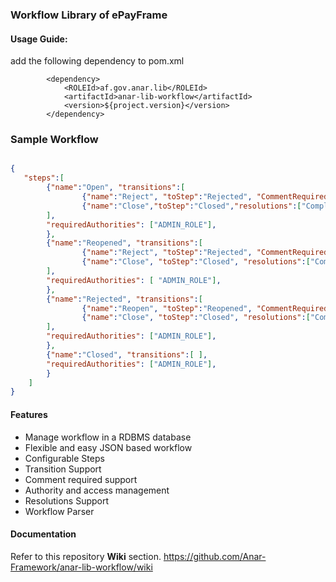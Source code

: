 ### Workflow Library of ePayFrame

#### Usage Guide: 

add the following dependency to pom.xml 


```
		<dependency>
			<ROLEId>af.gov.anar.lib</ROLEId>
			<artifactId>anar-lib-workflow</artifactId>
			<version>${project.version}</version>
		</dependency>
```

### Sample Workflow 

```json

{
   "steps":[
        {"name":"Open", "transitions":[
                {"name":"Reject", "toStep":"Rejected", "CommentRequired": true},
                {"name":"Close","toStep":"Closed","resolutions":["Completed", "Incomplete", "Duplicate"], "CommentRequired": true}
        ],
        "requiredAuthorities": ["ADMIN_ROLE"],
        },
        {"name":"Reopened", "transitions":[
                {"name":"Reject", "toStep":"Rejected", "CommentRequired": true},
                {"name":"Close", "toStep":"Closed", "resolutions":["Completed", "Incomplete", "Duplicate"], "CommentRequired": true}
        ],
        "requiredAuthorities": [ "ADMIN_ROLE"],
        },
        {"name":"Rejected", "transitions":[
                {"name":"Reopen", "toStep":"Reopened", "CommentRequired": false},
                {"name":"Close", "toStep":"Closed", "resolutions":["Completed", "Incomplete", "Duplicate"], "CommentRequired": true}
        ],
        "requiredAuthorities": ["ADMIN_ROLE"],
        },
        {"name":"Closed", "transitions":[ ],
        "requiredAuthorities": ["ADMIN_ROLE"],
        }
    ]
}
```


#### Features

- Manage workflow in a RDBMS database
- Flexible and easy JSON based workflow
- Configurable Steps 
- Transition Support
- Comment required support
- Authority and access management 
- Resolutions Support
- Workflow Parser 

#### Documentation

Refer to this repository **Wiki** section.
https://github.com/Anar-Framework/anar-lib-workflow/wiki
